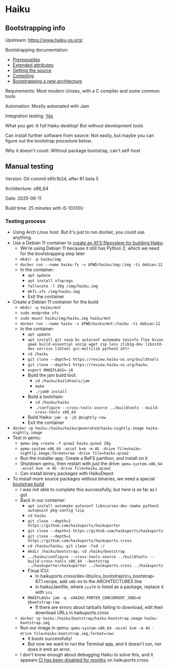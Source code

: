 # Haiku

## Bootstrapping info

Upstream: https://www.haiku-os.org/

Bootstrapping documentation:
* [Prerequisites](https://www.haiku-os.org/guides/building/pre-reqs)
* [Extended attributes](https://www.haiku-os.org/guides/building/configure/use-xattr)
* [Getting the source](https://www.haiku-os.org/guides/building/configure/use-xattr)
* [Compiling](https://www.haiku-os.org/guides/building/compiling-x86_64)
* [Bootstrapping a new architecture](https://www.haiku-os.org/docs/develop/packages/Bootstrapping.html)

Requirements: Most modern Unixes, with a C compiler and some common tools

Automation: Mostly automated with Jam

Integration testing: [Yes](https://ci.haiku-os.org/)

What you get: A full Haiku desktop! But without development tools

Can install further software from source: Not easily, but maybe you can figure out the bootstrap procedure below.

Why it doesn't count: Without package bootstrap, can't self-host

## Manual testing

Version: Git commit e6fc1b24, after R1 beta 5

Architecture: x86_64

Date: 2025-06-11

Build time: 25 minutes with i5-10310U

### Testing process

* Using Arch Linux host. But it's just to run docker, you could use anything.
* Use a Debian 11 container to [create an XFS filesystem for building Haiku](https://www.haiku-os.org/guides/building/configure/use-xattr):
  * We're using Debian 11 because it still has Python 2, which we need for the bootstrapping step later
  * `mkdir -p haiku/img`
  * `docker run --name haiku-fs -v $PWD/haiku/img:/img -ti debian:12`
  * In the container:
    * `apt update`
    * `apt install xfsprogs`
    * `fallocate -l 20g /img/haiku.img`
    * `mkfs.xfs /img/haiku.img`
    * Exit the container
* Create a Debian 11 container for the build
  * `mkdir -p haiku/mnt`
  * `sudo modprobe xfs`
  * `sudo mount haiku/img/haiku.img haiku/mnt`
  * `docker run --name haiku -v $PWD/haiku/mnt:/haiku -ti debian:12`
  * In the container:
    * `apt update`
    * `apt install git nasm bc autoconf automake texinfo flex bison gawk build-essential unzip wget zip less zlib1g-dev libzstd-dev xorriso libtool gcc-multilib python3 attr`
    * `cd /haiku`
    * `git clone --depth=1 https://review.haiku-os.org/buildtools`
    * `git clone --depth=1 https://review.haiku-os.org/haiku`
    * `export MAKEFLAGS=-j8`
    * Build the jam build tool:
      * `cd /haiku/buildtools/jam`
      * `make`
      * `./jam0 install`
    * Build a toolchain:
      * `cd /haiku/haiku`
      * `./configure --cross-tools-source ../buildtools --build-cross-tools x86_64`
    * Build Haiku: `jam -q -j8 @nightly-raw`
    * Exit the container
* `docker cp haiku:/haiku/haiku/generated/haiku-nightly.image haiku-nightly.image`
* Test in qemu:
  * `qemu-img create -f qcow2 haiku.qcow2 20g`
  * `qemu-system-x86_64 -accel kvm -m 4G -drive file=haiku-nightly.image,format=raw -drive file=haiku.qcow2`
  * Run the installer app. Create a BeFS partition, and install on it
  * Shutdown qemu, then restart with just the drive: `qemu-system-x86_64 -accel kvm -m 4G -drive file=haiku.qcow2`
  * Can install binary packages with HaikuDepot
* To install more source packages without binaries, we need a special [bootstrap build](https://www.haiku-os.org/docs/develop/packages/Bootstrapping.html)
  * I was not able to complete this successfully, but here is as far as I got
  * Back in our container:
    * `apt install automake autoconf libncurses-dev cmake python2 autopoint pkg-config lzip`
    * `cd haiku`
    * `git clone --depth=1 https://github.com/haikuports/haikuporter`
    * `git clone --depth=1 https://github.com/haikuports/haikuports`
    * `git clone --depth=1 https://github.com/haikuports/haikuports.cross`
    * `cd /haiku/haiku; git clean -fxd :/`
    * `mkdir /haiku/bootstrap; cd /haiku/bootstrap`
    * `../haiku/configure --cross-tools-source ../buildtools --build-cross-tools x86_64 --bootstrap ../haikuporter/haikuporter ../haikuports.cross ../haikuports`
    * Fixup ICU:
      * In haikuports.cross/dev-libs/icu_bootstrap/icu_bootstrap-67.1.recipe, add `x86-64` to the ARCHITECTURES line
      * in haiku/Jamfile, where `icu74` is listed as a package, replace it with `icu`
    * `MAKEFLAGS= jam -q -sHAIKU_PORTER_CONCURRENT_JOBS=8 @bootstrap-raw`
      * If there are errors about tarballs failing to download, edit their download URLs in haikuports.cross
  * `docker cp haiku:/haiku/bootstrap/haiku-bootstrap.image haiku-bootstrap.img`
  * Run our image in qemu: `qemu-system-x86_64 -accel kvm -m 4G -drive file=haiku-bootstrap.img,format=raw`:
    * It boots successfully!
    * But now we want to run the Terminal app, and it doesn't run, nor does it emit an error.
  * I don't know enough about debugging Haiku to solve this, and it appears [CI has been disabled for months](https://github.com/haikuports/haikuports.cross/actions) on haikuports.cross
